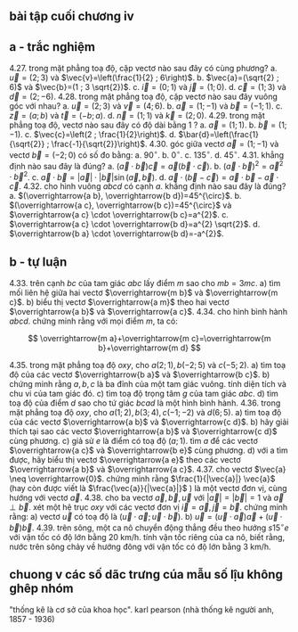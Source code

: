 ## bài tập cuối chương iv

## a - trắc nghiệm

4.27. trong mặt phẳng toạ độ, cặp vectơ nào sau đây có cùng phương?
a. $\vec{u}=(2 ; 3)$ và $\vec{v}=\left(\frac{1}{2} ; 6\right)$.
b. $\vec{a}=(\sqrt{2} ; 6)$ và $\vec{b}=(1 ; 3 \sqrt{2})$.
c. $\vec{i}=(0 ; 1)$ và $\vec{j}=(1 ; 0)$.
d. $\vec{c}=(1 ; 3)$ và $\vec{d}=(2 ;-6)$.
4.28. trong mặt phẳng toạ độ, cặp vectơ nào sau đây vuông góc với nhau?
a. $\vec{u}=(2 ; 3)$ và $\vec{v}=(4 ; 6)$.
b. $\vec{a}=(1 ;-1)$ và $\vec{b}=(-1 ; 1)$.
c. $\vec{z}=(a ; b)$ và $\vec{t}=(-b ; a)$.
d. $\vec{n}=(1 ; 1)$ và $\vec{k}=(2 ; 0)$.
4.29. trong mặt phẳng toạ độ, vectơ nào sau đây có độ dài bằng 1 ?
a. $\vec{a}=(1 ; 1)$.
b. $\vec{b}=(1 ;-1)$.
c. $\vec{c}=\left(2 ; \frac{1}{2}\right)$.
d. $\bar{d}=\left(\frac{1}{\sqrt{2}} ; \frac{-1}{\sqrt{2}}\right)$.
4.30. góc giữa vectơ $\vec{a}=(1 ;-1)$ và vectơ $\vec{b}=(-2 ; 0)$ có số đo bằng:
a. $90^{\circ}$.
b. $0^{\circ}$.
c. $135^{\circ}$.
d. $45^{\circ}$.
4.31. khẳng định nào sau đây là đúng?
a. $(\vec{a} \cdot \vec{b}) \vec{c}=\vec{a}(\vec{b} \cdot \vec{c})$.
b. $(\vec{a} \cdot \vec{b})^{2}=\vec{a}^{2} \cdot \vec{b}^{2}$.
c. $\vec{a} \cdot \vec{b}=|\vec{a}| \cdot|\vec{b}| \sin (\vec{a}, \vec{b})$.
d. $\vec{a} \cdot(\vec{b}-\vec{c})=\vec{a} \cdot \vec{b}-\vec{a} \cdot \vec{c}$.
4.32. cho hình vuông $a b c d$ có cạnh $a$. khẳng định nào sau đây là đúng?
a. $(\overrightarrow{a b}, \overrightarrow{b d})=45^{\circ}$.
b. $(\overrightarrow{a c}, \overrightarrow{b c})=45^{\circ}$ và $\overrightarrow{a c} \cdot \overrightarrow{b c}=a^{2}$.
c. $\overrightarrow{a c} \cdot \overrightarrow{b d}=a^{2} \sqrt{2}$.
d. $\overrightarrow{b a} \cdot \overrightarrow{b d}=-a^{2}$.

## b - tự luận

4.33. trên cạnh $b c$ của tam giác $a b c$ lấy điểm $m$ sao cho $m b=3 m c$.
a) tìm mối liên hệ giữa hai vectơ $\overrightarrow{m b}$ và $\overrightarrow{m c}$.
b) biểu thị vectơ $\overrightarrow{a m}$ theo hai vectơ $\overrightarrow{a b}$ và $\overrightarrow{a c}$.
4.34. cho hình bình hành $a b c d$. chứng minh rằng với mọi điểm $m$, ta có:

$$
\overrightarrow{m a}+\overrightarrow{m c}=\overrightarrow{m b}+\overrightarrow{m d}
$$

4.35. trong mặt phẳng toạ độ $o x y$, cho $a(2 ; 1), b(-2 ; 5)$ và $c(-5 ; 2)$.
a) tìm toạ độ của các vectơ $\overrightarrow{b a}$ và $\overrightarrow{b c}$.
b) chứng minh rằng $a, b, c$ là ba đỉnh của một tam giác vuông. tính diện tích và chu vi của tam giác đó.
c) tìm toạ độ trọng tâm $g$ của tam giác $a b c$.
d) tìm toạ độ của điểm $d$ sao cho tứ giác $b c a d$ là một hình bình hành.
4.36. trong mặt phẳng toạ độ $o x y$, cho $a(1 ; 2), b(3 ; 4), c(-1 ;-2)$ và $d(6 ; 5)$.
a) tìm toạ độ của các vectơ $\overrightarrow{a b}$ và $\overrightarrow{c d}$.
b) hãy giải thích tại sao các vectơ $\overrightarrow{a b}$ và $\overrightarrow{c d}$ cùng phương.
c) giả sử $e$ là điểm có toạ độ $(a ; 1)$. tìm $a$ để các vectơ $\overrightarrow{a c}$ và $\overrightarrow{b e}$ cùng phương.
d) với a tìm được, hãy biểu thị vectơ $\overrightarrow{a e}$ theo các vectơ $\overrightarrow{a b}$ và $\overrightarrow{a c}$.
4.37. cho vectơ $\vec{a} \neq \overrightarrow{0}$. chứng minh rằng $\frac{1}{|\vec{a}|} \vec{a}$ (hay còn được viết là $\frac{\vec{a}}{|\vec{a}|}$ ) là một vectơ đơn vị, cùng hướng với vectơ $\vec{a}$.
4.38. cho ba vectơ $\vec{a}, \vec{b}, \vec{u}$ với $|\vec{a}|=|\vec{b}|=1$ và $\vec{a} \perp \vec{b}$. xét một hệ trục $o x y$ với các vectơ đơn vị $\vec{i}=\vec{a}, \vec{j}=\vec{b}$. chứng minh rằng:
a) vectơ $\vec{u}$ có toạ độ là $(\vec{u} \cdot \vec{a} ; \vec{u} \cdot \vec{b})$.
b) $\vec{u}=(\vec{u} \cdot \vec{a}) \vec{a}+(\vec{u} \cdot \vec{b}) \vec{b}$.
4.39. trên sông, một ca nô chuyển động thẳng đều theo hướng $s 15^{\circ} e$ với vận tốc có độ lớn bằng $20 \mathrm{~km} / \mathrm{h}$. tính vận tốc riêng của ca nô, biết rằng, nước trên sông chảy về hướng đông với vận tốc có độ lớn bằng $3 \mathrm{~km} / \mathrm{h}$.

## chuong v các số dãc trưng cúa mẫu số lị̂u không ghêp nhóm

"thống kê là cơ sở của khoa học". karl pearson (nhà thống kê người anh, 1857 - 1936)